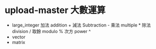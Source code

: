# upload-master 大數運算

* large_integer
    加法 addition +
    減法 Subtraction -
    乘法 multiple *
    除法 division /
    取餘 modulo %
    次方 power ^
* vector
* matrix
